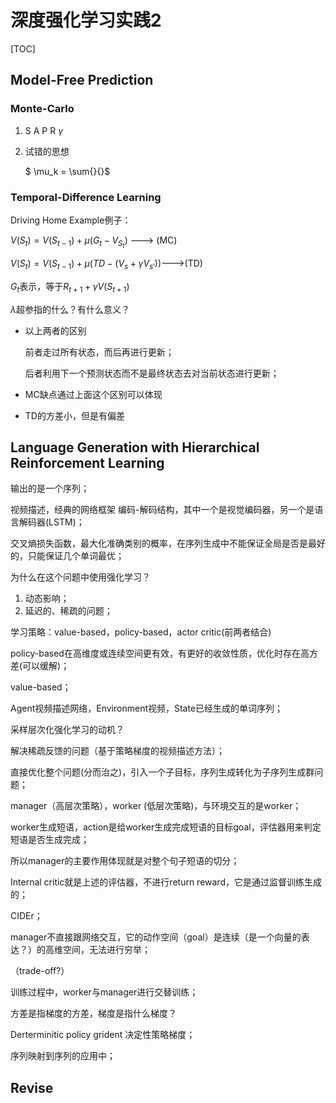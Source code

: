 # 深度强化学习实践2

[TOC]

## Model-Free Prediction

### Monte-Carlo

1. S A P R $\gamma​$

   

2. 试错的思想

   $ \mu_k = \sum{}{}​$

### Temporal-Difference Learning

Driving Home Example例子：

$V(S_t) = V(S_{t-1}) + \mu(G_t-V_{S_t})$  ———> (MC)

$V(S_t) = V(S_{t-1}) + \mu(TD -( V_{s}+\gamma V_{s'}))​$   ———>(TD)

$G_t$表示，等于$R_{t+1}+\gamma V(S_{t+1})$

$\lambda​$ 超参指的什么？有什么意义？



- 以上两者的区别

  前者走过所有状态，而后再进行更新；

  后者利用下一个预测状态而不是最终状态去对当前状态进行更新；

- MC缺点通过上面这个区别可以体现

- TD的方差小，但是有偏差



## Language Generation with Hierarchical Reinforcement Learning

输出的是一个序列；

视频描述，经典的网络框架 编码-解码结构，其中一个是视觉编码器，另一个是语言解码器(LSTM)；

交叉熵损失函数，最大化准确类别的概率，在序列生成中不能保证全局是否是最好的，只能保证几个单词最优；



为什么在这个问题中使用强化学习？

1. 动态影响；
2. 延迟的、稀疏的问题；



学习策略：value-based，policy-based，actor critic(前两者结合)

policy-based在高维度或连续空间更有效，有更好的收敛性质，优化时存在高方差(可以缓解)；

value-based；

Agent视频描述网络，Environment视频，State已经生成的单词序列；



采样层次化强化学习的动机？

解决稀疏反馈的问题（基于策略梯度的视频描述方法）；

直接优化整个问题(分而治之)，引入一个子目标，序列生成转化为子序列生成群问题；



manager（高层次策略），worker (低层次策略)，与环境交互的是worker；

worker生成短语，action是给worker生成完成短语的目标goal，评估器用来判定短语是否生成完成；

所以manager的主要作用体现就是对整个句子短语的切分；

Internal critic就是上述的评估器，不进行return reward，它是通过监督训练生成的；

CIDEr；

manager不直接跟网络交互，它的动作空间（goal）是连续（是一个向量的表达？）的高维空间，无法进行穷举；

（trade-off?）

训练过程中，worker与manager进行交替训练；

方差是指梯度的方差，梯度是指什么梯度？



Derterminitic policy grident 决定性策略梯度；



序列映射到序列的应用中；





## Revise
